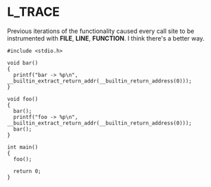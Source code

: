 # L_TRACE

Previous iterations of the functionality caused every call site to be instrumented with __FILE__, __LINE__, __FUNCTION__. I think there's a better way.

```
#include <stdio.h>

void bar()
{
  printf("bar -> %p\n", __builtin_extract_return_addr(__builtin_return_address(0)));
}

void foo()
{
  bar();
  printf("foo -> %p\n", __builtin_extract_return_addr(__builtin_return_address(0)));
  bar();
}

int main()
{
  foo();

  return 0;
}
```
